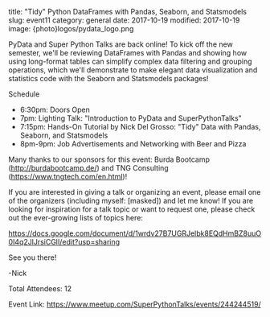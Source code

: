 title: "Tidy" Python DataFrames with Pandas, Seaborn, and Statsmodels
slug: event11
category: general
date: 2017-10-19
modified: 2017-10-19
image: {photo}logos/pydata_logo.png


PyData and Super Python Talks are back online! To kick off the new semester, we'll be reviewing DataFrames with Pandas and showing how using long-format tables can simplify complex data filtering and grouping operations, which we'll demonstrate to make elegant data visualization and statistics code with the Seaborn and Statsmodels packages!

Schedule

  - 6:30pm: Doors Open
  - 7pm: Lighting Talk: "Introduction to PyData and SuperPythonTalks"
  - 7:15pm: Hands-On Tutorial by Nick Del Grosso: "Tidy" Data with Pandas, Seaborn, and Statsmodels
  - 8pm-9pm: Job Advertisements and Networking with Beer and Pizza

Many thanks to our sponsors for this event: Burda Bootcamp (http://burdabootcamp.de/)
and TNG Consulting (https://www.tngtech.com/en.html)!

If you are interested in giving a talk or organizing an event, please email one of the organizers (including myself: [masked]) and let me know! If you are looking for inspiration for a talk topic or want to request one, please check out the ever-growing lists of topics here:

https://docs.google.com/document/d/1wrdv27B7UGRJelbk8EQdHmBZ8uuO0I4q2JlJrsiCGlI/edit?usp=sharing

See you there!

-Nick

Total Attendees: 12

Event Link: https://www.meetup.com/SuperPythonTalks/events/244244519/
